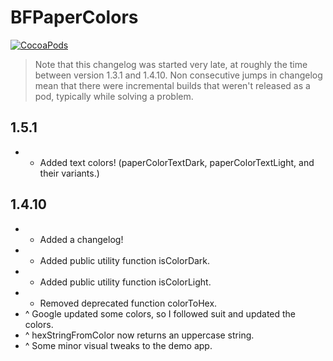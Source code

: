 BFPaperColors
=============
[![CocoaPods](https://img.shields.io/cocoapods/v/UIColor+BFPaperColors.svg?style=flat)](https://github.com/bfeher/BFPaperColors)

> Note that this changelog was started very late, at roughly the time between version 1.3.1 and 1.4.10. Non consecutive jumps in changelog mean that there were incremental builds that weren't released as a pod, typically while solving a problem.


1.5.1
---------
+ + Added text colors! (paperColorTextDark, paperColorTextLight, and their variants.)


1.4.10
---------
+ + Added a changelog!
+ + Added public utility function isColorDark.
+ + Added public utility function isColorLight.
+ - Removed deprecated function colorToHex.
+ ^ Google updated some colors, so I followed suit and updated the colors.
+ ^ hexStringFromColor now returns an uppercase string.
+ ^ Some minor visual tweaks to the demo app.
